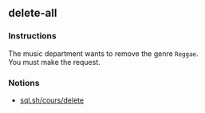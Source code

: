 ## delete-all

### Instructions

The music department wants to remove the genre `Reggae`.  
You must make the request.

### Notions

- [sql.sh/cours/delete](https://sql.sh/cours/delete)

